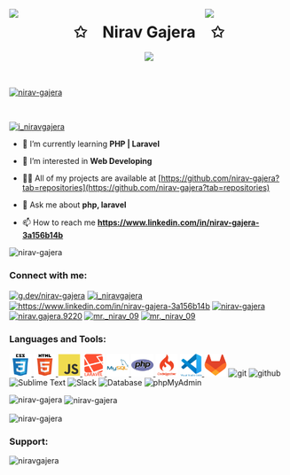 <img align="left" src="https://user-images.githubusercontent.com/65187002/144930161-2f783401-8d27-4fdf-a2f7-cc0ba32f1f1f.gif" width="30%" style="display:inline;"><img align="right" src="https://user-images.githubusercontent.com/65187002/144930161-2f783401-8d27-4fdf-a2f7-cc0ba32f1f1f.gif" width="30%" style="display:inline;" />
<p align="center">
    <h1 align="center">✩&emsp;Nirav Gajera&emsp;✩</h1>
</p>
<p align="center">
    <img src="https://readme-typing-svg.herokuapp.com/?lines=Welcome!;Thanks+for+being+here!;Have+a+look+around!&font=Fira%20Code&color=%23D62F79&center=true&width=280&height=50" />
</p>
</br>

<p align="left">
    <a href="https://github.com/nirav-gajera/github-profile-trophy">
        <img src="https://github-profile-trophy.vercel.app/?username=nirav-gajera&column=7&margin-w=15" alt="nirav-gajera" />
    </a>
</p>

</br>

<p align="left"> <a href="https://twitter.com/i_niravgajera" target="blank"><img src="https://img.shields.io/twitter/follow/i_niravgajera?logo=twitter&style=for-the-badge" alt="i_niravgajera" /></a> </p>


- 🌱 I’m currently learning **PHP | Laravel**

- 👀 I’m interested in **Web Developing**

- 👨‍💻 All of my projects are available at [https://github.com/nirav-gajera?tab=repositories](https://github.com/nirav-gajera?tab=repositories)

- 💬 Ask me about **php, laravel**

- 📫 How to reach me **https://www.linkedin.com/in/nirav-gajera-3a156b14b**
  </br>
<p align="left"> <img src="https://komarev.com/ghpvc/?username=nirav-gajera&label=Profile%20views&color=0e75b6&style=flat" alt="nirav-gajera" /> </p>


<h3 align="left">Connect with me:</h3>
<p align="left">
<a href="https://g.dev/nirav-gajera" target="blank"><img align="center" src="https://raw.githubusercontent.com/rahuldkjain/github-profile-readme-generator/master/src/images/icons/Social/devto.svg" alt="g.dev/nirav-gajera" height="30" width="40" /></a>
<a href="https://twitter.com/i_niravgajera" target="blank"><img align="center" src="https://raw.githubusercontent.com/rahuldkjain/github-profile-readme-generator/master/src/images/icons/Social/twitter.svg" alt="i_niravgajera" height="30" width="40" /></a>
<a href="https://linkedin.com/in/nirav-gajera-3a156b14b" target="blank"><img align="center" src="https://raw.githubusercontent.com/rahuldkjain/github-profile-readme-generator/master/src/images/icons/Social/linked-in-alt.svg" alt="https://www.linkedin.com/in/nirav-gajera-3a156b14b" height="30" width="40" /></a>
<a href="https://stackoverflow.com/users/21623940/nirav-gajera" target="blank"><img align="center" src="https://raw.githubusercontent.com/rahuldkjain/github-profile-readme-generator/master/src/images/icons/Social/stack-overflow.svg" alt="nirav-gajera" height="30" width="40" /></a>
<a href="https://fb.com/nirav.gajera.9220" target="blank"><img align="center" src="https://raw.githubusercontent.com/rahuldkjain/github-profile-readme-generator/master/src/images/icons/Social/facebook.svg" alt="nirav.gajera.9220" height="30" width="40" /></a>
<a href="https://instagram.com/mr._nirav_09" target="blank"><img align="center" src="https://raw.githubusercontent.com/rahuldkjain/github-profile-readme-generator/master/src/images/icons/Social/instagram.svg" alt="mr._nirav_09" height="30" width="40" /></a>
  <a href="https://web.snapchat.com/nirav_0908" target="blank"><img align="center" src="https://raw.githubusercontent.com/rahuldkjain/github-profile-readme-generator/master/src/images/icons/Social/snapchat.svg" alt="mr._nirav_09" height="30" width="40" /></a>
</p>

<h3 align="left">Languages and Tools:</h3>
<p align="left"> <a href="https://www.w3schools.com/css/" target="_blank" rel="noreferrer"> <img src="https://raw.githubusercontent.com/devicons/devicon/master/icons/css3/css3-original-wordmark.svg" alt="css3" width="40" height="40"/> </a> <a href="https://www.w3.org/html/" target="_blank" rel="noreferrer"> <img src="https://raw.githubusercontent.com/devicons/devicon/master/icons/html5/html5-original-wordmark.svg" alt="html5" width="40" height="40"/> </a> <a href="https://developer.mozilla.org/en-US/docs/Web/JavaScript" target="_blank" rel="noreferrer"> <img src="https://raw.githubusercontent.com/devicons/devicon/master/icons/javascript/javascript-original.svg" alt="javascript" width="40" height="40"/> </a> <a href="https://laravel.com/" target="_blank" rel="noreferrer"> <img src="https://raw.githubusercontent.com/devicons/devicon/master/icons/laravel/laravel-plain-wordmark.svg" alt="laravel" width="40" height="40"/> </a> <a href="https://www.mysql.com/" target="_blank" rel="noreferrer"> <img src="https://raw.githubusercontent.com/devicons/devicon/master/icons/mysql/mysql-original-wordmark.svg" alt="mysql" width="40" height="40"/> </a> <a href="https://www.php.net" target="_blank" rel="noreferrer"> <img src="https://raw.githubusercontent.com/devicons/devicon/master/icons/php/php-original.svg" alt="php" width="40" height="40"/> </a><img src = "https://raw.githubusercontent.com/devicons/devicon/master/icons/codeigniter/codeigniter-plain-wordmark.svg" alt="codeigniter" width="40" height="40"/>
 <a href="https://code.visualstudio.com/" target="_blank" rel="noreferrer">
    <img src="https://raw.githubusercontent.com/devicons/devicon/master/icons/vscode/vscode-original-wordmark.svg" alt="VS Code" width="40" height="40" />
  </a>
  <a href="https://about.gitlab.com/" target="_blank" rel="noreferrer"><img src="https://raw.githubusercontent.com/devicons/devicon/master/icons/gitlab/gitlab-original.svg" alt="GitLab" width="40" height="40"/></a>
  <img src="https://img.icons8.com/color/48/000000/git.png"  alt="git" width="40" height="40"/>
  <img src="https://img.icons8.com/color/48/000000/github.png" alt="github" width="40" height="40"/>
    <img src="https://img.icons8.com/color/48/000000/sublime-text.png" alt="Sublime Text" width="40" height="40" />
    <img src="https://img.icons8.com/color/48/000000/slack-new.png" alt="Slack" width="40" height="40" />
    <img src="https://img.icons8.com/color/48/000000/database.png" alt="Database" width="40" height="40" />

  <img src="https://raw.githubusercontent.com/simple-icons/simple-icons/develop/icons/phpmyadmin.svg" alt="phpMyAdmin" width="40" height="40" />

</p>

<p><img align="left" src="https://github-readme-stats.vercel.app/api/top-langs?username=nirav-gajera&show_icons=true&locale=en&layout=compact" alt="nirav-gajera" /></p>

<p>&nbsp;<img align="center" src="https://github-readme-stats.vercel.app/api?username=nirav-gajera&show_icons=true&locale=en" alt="nirav-gajera" /></p>

<p><img align="center" src="https://github-readme-streak-stats.herokuapp.com/?user=nirav-gajera&" alt="nirav-gajera" /></p>
<h3 align="left">Support:</h3>
<p><a href="https://www.buymeacoffee.com/niravgajera"> <img align="left" src="https://cdn.buymeacoffee.com/buttons/v2/default-yellow.png" height="50" width="210" alt="niravgajera" /></a></p><br>

